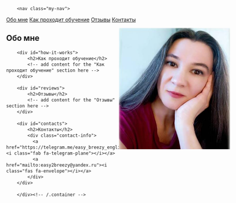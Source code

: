 
<html>
	<head>
		<title>Easy Breezy English</title>

  <style>
    .my-image {
      float: right;
      margin-top: 0px;
      margin-right: -100px;
    }
  </style>
  <style>
   .my-nav a {
      margin-right: 30px;
      text-align: left;
    }
 .my-nav {
      margin-left: -100px;
      text-align: left;
      margin-bottom: 30px;
    }
  </style>
  <link rel="stylesheet" href="https://cdnjs.cloudflare.com/ajax/libs/font-awesome/6.1.0/css/all.min.css">
  <style>

    }
   
    .contact-info {
      margin-top: 20px;
      text-align: left;
    }
    .contact-info a {
      /* add some right margin to separate the links */
      margin-right: 20px;
      font-size: 30px;
    }
    h2 {
      
      text-align: left;
      margin-right: -100px;
    }
  </style>
	</head>
	<body>
	 
		<nav class="my-nav">
  <a href="#about-me">Обо мне</a>
  <a href="#how-it-works">Как проходит обучение</a>
  <a href="#reviews">Отзывы</a>
  <a href="#contacts">Контакты</a>
</nav>
 <img src="pics/prof.jpg" class="my-image" width="300">
		<div class="container">
    		<div class="blurb">
        		<h2 id="about-me">Обо мне</h2>
         <!-- add content for the "Обо мне" section here -->
    		</div><!-- /.blurb -->

        <div id="how-it-works">
            <h2>Как проходит обучение</h2>
            <!-- add content for the "Как проходит обучение" section here -->
        </div>

        <div id="reviews">
            <h2>Отзывы</h2>
            <!-- add content for the "Отзывы" section here -->
        </div>

        <div id="contacts">
            <h2>Контакты</h2>
            <div class="contact-info">
              <a href="https://telegram.me/easy_breezy_english"><i class="fab fa-telegram-plane"></i></a>
              <a href="mailto:easy2breezy@yandex.ru"><i class="fas fa-envelope"></i></a>
            </div>
        </div>

		</div><!-- /.container -->

</body>
</html>

